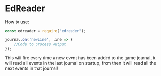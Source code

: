 # EdReader


How to use:
```js
const edreader = require("edreader");

journal.on('newLine', line => {
	//Code to process output
});
```

This will fire every time a new event has been added to the game journal, it will read all events in the last journal on startup, from then it will read all the next events in that journal!
